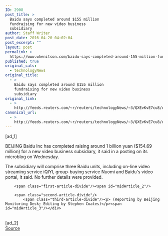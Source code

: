 ```yaml
---
ID: 2908
post_title: >
  Baidu says completed around $155 million
  fundraising for new video business
  subsidiary
author: Staff Writer
post_date: 2016-04-20 04:02:04
post_excerpt: ""
layout: post
permalink: >
  https://www.whenitson.com/baidu-says-completed-around-155-million-fundraising-for-new-video-business-subsidiary/
published: true
original_cats:
  - technologyNews
original_title:
  - >
    Baidu says completed around $155 million
    fundraising for new video business
    subsidiary
original_link:
  - >
    http://feeds.reuters.com/~r/reuters/technologyNews/~3/QXEvKvE7cu8/us-china-baidu-financing-idUSKCN0XH057
canonical_url:
  - >
    http://feeds.reuters.com/~r/reuters/technologyNews/~3/QXEvKvE7cu8/us-china-baidu-financing-idUSKCN0XH057
---
```

 [ad_1]
<br><div id="articleText">
<span id="midArticle_start"/>

<span class="focusParagraph" readability="4"><p><span class="articleLocation">BEIJING</span> Baidu Inc has completed raising around 1 billion yuan  ($154.69 million) for a new video business subsidiary, it said in a posting on its microblog on Wednesday.</p></span><span id="midArticle_0"/><p>The subsidiary will comprise three Baidu units, including on-line video streaming service iQIYI, group-buying service Nuomi and Baidu's video portal, it said. No further details were provided.</p><span id="midArticle_1"/>
        
        <span class="first-article-divide"/><span id="midArticle_2"/>
        
        <span class="second-article-divide"/>
            <span class="third-article-divide"/><p> (Reporting by Beijing Monitoring Desk; Editing by Stephen Coates)</p><span id="midArticle_3"/></div>
<br>[ad_2]
<br><a href="http://feeds.reuters.com/~r/reuters/technologyNews/~3/QXEvKvE7cu8/us-china-baidu-financing-idUSKCN0XH057">Source </a>